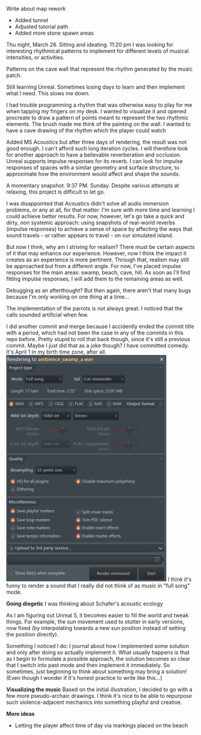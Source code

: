 Write about map rework
- Added tunnel
- Adjusted tutorial path
- Added more stone spawn areas

Thu night, March 26. Sitting and ideating. 11:20 pm
I was looking for interesting rhythmical patterns to implement for different levels of musical intensities, or activities.

Patterns on the cave wall that represent the rhythm generated by the music patch.


Still learning Unreal. Sometimes losing days to learn and then implement what I need. This slows me down.


I had trouble programming a rhythm that was otherwise easy to play for me when tapping my fingers on my desk. I wanted to visualize it and opened procreate to draw a pattern of points meant to represent the two rhythmic elements. The brush made me think of the painting on the wall. I wanted to have a cave drawing of the rhythm which the player could watch


Added MS Acoustics but after three days of rendering, the result was not good enough.
I can't afford such long iteration cycles. I will therefore look for another approach to have a believable reverberation and occlusion. Unreal supports impulse responses for its reverb. I can look for impulse responses of spaces with a similar geometry and surface structure, to approximate how the environment would affect and shape the sounds.

A momentary snapshot. 9:37 PM. Sunday.
Despite various attempts at relaxing, this project is difficult to let go.

I was disappointed that Acoustics didn't solve all audio immersion problems, or any at all, for that matter. I'm sure with more time and learning I could achieve better results. For now, however, let's go take a quick and dirty, non systemic approach: using snapshots of real-world reverbs (impulse responses) to achieve a sense of space by affecting the ways that sound travels - or rather appears to travel - on our simulated island.

But now I think, why am I striving for realism? There must be certain aspects of it that may enhance our experience. However, now I think the impact it creates as an experience is more pertinent. Through that, realism may still be approached but from a different angle.
For now, I've placed impulse responses for the main areas: swamp, beach, cave, hill. As soon as I'll find fitting impulse responses, I will add them to the remaining areas as well.

Debugging as an afterthought? But then again, there aren't that many bugs because I'm only working on one thing at a time...

The implementation of the parrots is not always great. I noticed that the calls sounded artificial when few.

I did another commit and merge because I accidently ended the commit title with a period, which had not been the case in any of the commits in this repo before. Pretty stupid to roll that back though, since it's still a previous commit. Maybe I just did that as a joke though? I have committed comedy. It's April 1 in my birth time zone, after all.
![](attachments/Pasted%20image%2020240409001242.png)
I think it's funny to render a sound that I really did not think of as music in "full song" mode.


**Going diegetic**
I was thinking about Schafer's acoustic ecology

As I am figuring out Unreal 5, it becomes easier to fill the world and tweak things. For example, the sun movement used to stutter in early versions, now fixed (by interpolating towards a new sun position instead of setting the position directly). 


Something I noticed I do: I journal about how I implemented some solution and only after doing so actually implement it. What usually happens is that as I begin to formulate a possible approach, the solution becomes so clear that I switch into past mode and then implement it immediately. So sometimes, just beginning to think about something may bring a solution! (Even though I wonder if it's honest practice to write like this...)



**Visualizing the music**
Based on the initial illustration, I decided to go with a few more pseudo-archaic drawings.
I think it's nice to be able to repurpose such violence-adjacent mechanics into something playful and creative.


**More ideas**
- Letting the player affect time of day via markings placed on the beach